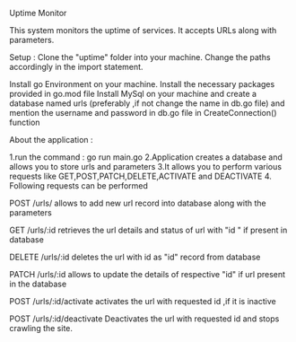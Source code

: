 Uptime Monitor

 This system monitors the uptime of services. It accepts URLs along with parameters.

Setup :
Clone the "uptime" folder into your machine. Change the paths accordingly in the import statement.

Install go Environment on your machine.
Install the necessary packages provided in go.mod file
Install MySql on your machine and create a database named urls (preferably ,if not change the name in db.go file) and mention the username and password in db.go file in CreateConnection() function

About the application :

1.run the command : go run main.go 
2.Application creates a database and allows you to store urls and parameters 
3.It allows you to perform various requests  like GET,POST,PATCH,DELETE,ACTIVATE and DEACTIVATE
4. Following requests can be performed 


POST /urls/                             allows to add new url record into database along with the parameters

GET /urls/:id                           retrieves the url details and status of url with "id " if present in database  

DELETE /urls/:id                        deletes the url with id as "id" record from database                  

PATCH /urls/:id                         allows to update the details of respective "id" if url present in the database 

POST /urls/:id/activate                 activates the url with requested id ,if it is inactive 

POST /urls/:id/deactivate               Deactivates the url with requested id and stops crawling the site.


